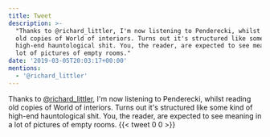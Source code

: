 ```yaml
---
title: Tweet
description: >-
  "Thanks to @richard_littler, I'm now listening to Penderecki, whilst reading
  old copies of World of interiors. Turns out it's structured like some kind of
  high-end hauntological shit. You, the reader, are expected to see meaning in a
  lot of pictures of empty rooms."
date: '2019-03-05T20:03:17+00:00'
mentions:
  - '@richard_littler'
---
```

Thanks to [@richard_littler](https://twitter.com/@richard_littler), I'm now listening to Penderecki, whilst reading old copies of World of interiors. Turns out it's structured like some kind of high-end hauntological shit. You, the reader, are expected to see meaning in a lot of pictures of empty rooms.
      {{< tweet 0 0 >}}
    
